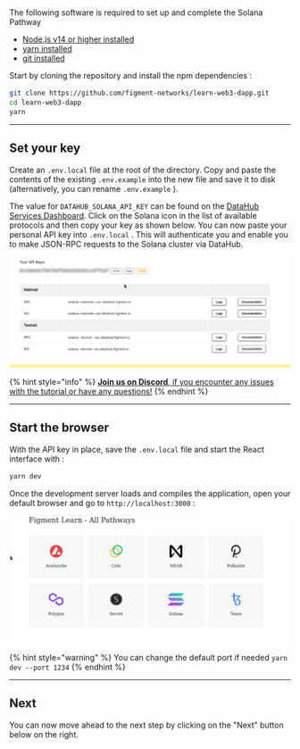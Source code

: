 # 

The following software is required to set up and complete the Solana Pathway

* [Node.js v14 or higher installed](https://nodejs.org/)
* [yarn installed](https://yarnpkg.com/getting-started/install)
* [git installed](https://git-scm.com/book/en/v2/Getting-Started-Installing-Git)

Start by cloning the repository and install the npm dependencies :

```bash
git clone https://github.com/figment-networks/learn-web3-dapp.git
cd learn-web3-dapp
yarn
```

---------------------------

## Set your key

Create an `.env.local` file at the root of the directory. Copy and paste the contents of the existing `.env.example` into the new file and save it to disk (alternatively, you can rename `.env.example` ).

The value for `DATAHUB_SOLANA_API_KEY` can be found on the [DataHub Services Dashboard](https://datahub.figment.io/services/solana). Click on the Solana icon in the list of available protocols and then copy your key as shown below. You can now paste your personal API key into `.env.local` . This will authenticate you and enable you to make JSON-RPC requests to the Solana cluster via DataHub.

![](../../../.gitbook/assets/solana-setup-00.gif)

{% hint style="info" %}
[**Join us on Discord**, if you encounter any issues with the tutorial or have any questions!](https://discord.gg/fszyM7K)
{% endhint %}

---------------------------

## Start the browser

With the API key in place, save the `.env.local` file and start the React interface with :

```bash
yarn dev
```

Once the development server loads and compiles the application, open your default browser and go to `http://localhost:3000` :

![](../../../.gitbook/assets/pathway-home.gif)

{% hint style="warning" %}
You can change the default port if needed `yarn dev --port 1234`
{% endhint %}

---------------------------

## Next

You can now move ahead to the next step by clicking on the "Next" button below on the right.


